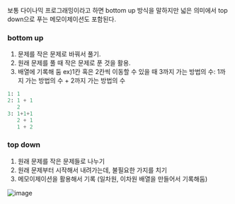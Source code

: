 보통 다이나믹 프로그래밍이라고 하면 bottom up 방식을 말하지만 넓은 의미에서 top down으로 푸는 메모이제이션도 포함된다.

### bottom up
1. 문제를 작은 문제로 바꿔서 풀기.<br>
2. 원래 문제를 풀 때 작은 문제로 푼 것을 활용.<br>
3. 배열에 기록해 둠
ex)1칸 혹은 2칸씩 이동할 수 있을 때 3까지 가는 방법의 수: 1까지 가는 방법의 수 + 2까지 가는 방법의 수
```python
1: 1
2: 1 + 1
   2
3: 1+1+1
   2 + 1
   1 + 2 
```

### top down
1. 원래 문제를 작은 문제들로 나누기<br>
2. 원래 문제부터 시작해서 내려가는데, 불필요한 가지를 치기<br>
3. 메모이제이션을 활용해서 기록 (일차원, 이차원 배열을 만들어서 기록해둠)

![image](https://user-images.githubusercontent.com/73813367/119281291-22bb6e80-bc70-11eb-824f-eca62d056c30.png)
